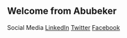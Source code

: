## Welcome from Abubeker

Social Media [LinkedIn](https://www.linkedin.com/in/muhammad-abubakar-ali-612166b7/) [Twitter](https://twitter.com/abubakarale) [Facebook](https://www.facebook.com/Abubakarbaig)
